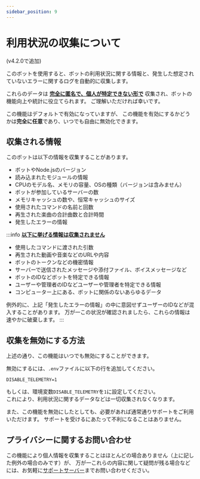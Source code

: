 ```yaml
---
sidebar_position: 9
---
```

# 利用状況の収集について
(v4.2.0で追加)

このボットを使用すると、ボットの利用状況に関する情報と、発生した想定されていないエラーに関するログを自動的に収集します。

これらのデータは **<u>完全に匿名で、個人が特定できない形で</u>** 収集され、ボットの機能向上や統計に役立てられます。
ご理解いただければ幸いです。

この機能はデフォルトで有効になっていますが、
この機能を有効にするかどうかは**完全に任意**であり、いつでも自由に無効化できます。

## 収集される情報
このボットは以下の情報を収集することがあります。
* ボットやNode.jsのバージョン
* 読み込まれたモジュールの情報
* CPUのモデル名、メモリの容量、OSの種類（バージョンは含みません）
* ボットが参加しているサーバーの数
* メモリキャッシュの数や、恒常キャッシュのサイズ
* 使用されたコマンドの名前と回数
* 再生された楽曲の合計曲数と合計時間
* 発生したエラーの情報

:::info
**<u>以下に挙げる情報は収集されません</u>**
* 使用したコマンドに渡された引数
* 再生された動画や音楽などのURLや内容
* ボットのトークンなどの機密情報
* サーバーで送信されたメッセージや添付ファイル、ボイスメッセージなど
* ボットのIDなどボットを特定できる情報
* ユーザーや管理者のIDなどユーザーや管理者を特定できる情報
* コンピューター上にある、ボットに関係のないあらゆるデータ

例外的に、上記「発生したエラーの情報」の中に意図せずユーザーのIDなどが混入することがあります。
万が一この状況が確認されましたら、これらの情報は速やかに破棄します。
:::

## 収集を無効にする方法
上述の通り、この機能はいつでも無効にすることができます。

無効にするには、`.env`ファイルに以下の行を追加してください。
```env title=".env"
DISABLE_TELEMETRY=1
```
もしくは、環境変数`DISABLE_TELEMETRY`を`1`に設定してください。  
これにより、利用状況に関するデータなどは一切収集されなくなります。

また、この機能を無効にしたとしても、必要があれば通常通りサポートをご利用いただけます。
サポートを受けるにあたって不利になることはありません。

## プライバシーに関するお問い合わせ
この機能により個人情報を収集することはほとんどの場合ありません（上に記した例外の場合のみです）が、
万が一これらの内容に関して疑問が残る場合などには、お気軽に[サポートサーバー](https://sr.usamyon.moe/8QZw)までお問い合わせください。
